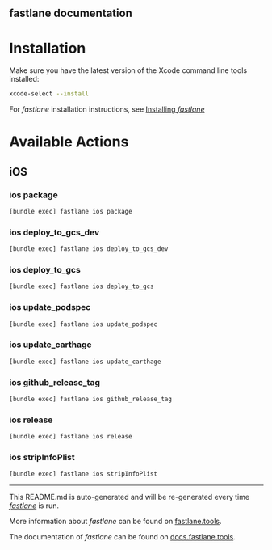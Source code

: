 fastlane documentation
----

# Installation

Make sure you have the latest version of the Xcode command line tools installed:

```sh
xcode-select --install
```

For _fastlane_ installation instructions, see [Installing _fastlane_](https://docs.fastlane.tools/#installing-fastlane)

# Available Actions

## iOS

### ios package

```sh
[bundle exec] fastlane ios package
```



### ios deploy_to_gcs_dev

```sh
[bundle exec] fastlane ios deploy_to_gcs_dev
```



### ios deploy_to_gcs

```sh
[bundle exec] fastlane ios deploy_to_gcs
```



### ios update_podspec

```sh
[bundle exec] fastlane ios update_podspec
```



### ios update_carthage

```sh
[bundle exec] fastlane ios update_carthage
```



### ios github_release_tag

```sh
[bundle exec] fastlane ios github_release_tag
```



### ios release

```sh
[bundle exec] fastlane ios release
```



### ios stripInfoPlist

```sh
[bundle exec] fastlane ios stripInfoPlist
```



----

This README.md is auto-generated and will be re-generated every time [_fastlane_](https://fastlane.tools) is run.

More information about _fastlane_ can be found on [fastlane.tools](https://fastlane.tools).

The documentation of _fastlane_ can be found on [docs.fastlane.tools](https://docs.fastlane.tools).
